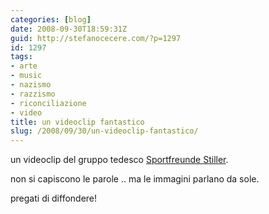 ```yaml
---
categories: [blog]
date: 2008-09-30T18:59:31Z
guid: http://stefanocecere.com/?p=1297
id: 1297
tags:
- arte
- music
- nazismo
- razzismo
- riconciliazione
- video
title: un videoclip fantastico
slug: /2008/09/30/un-videoclip-fantastico/
---
```


un videoclip del gruppo tedesco [Sportfreunde Stiller](http://it.wikipedia.org/wiki/Sportfreunde_Stiller).

non si capiscono le parole .. ma le immagini parlano da sole.

pregati di diffondere!
